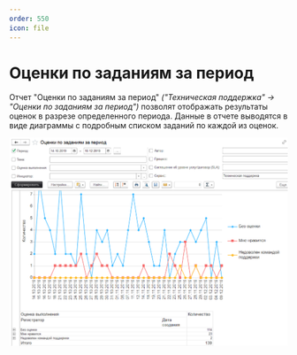 ```yaml
---
order: 550
icon: file
---
```


# Оценки по заданиям за период

Отчет "Оценки по заданиям за период" *("Техническая поддержка" -> "Оценки по заданиям за период")* позволят отображать результаты оценок в разрезе определенного периода. Данные в отчете выводятся в виде диаграммы с подробным списком заданий по каждой из оценок.

![01_ОценкиПоЗаданиям](static/01_ОценкиПоЗаданиям.png)

